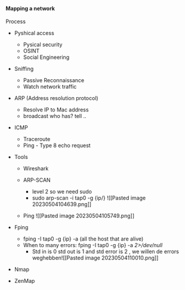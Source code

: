 
#### Mapping a network 


Process
- Pyshical access 
	- Pysical security 
	- OSINT 
	- Social Engineering 

- Sniffing 
	- Passive Reconnaissance 
	- Watch network traffic 

- ARP (Address resolution protocol)
	- Resolve IP to Mac address 
	- broadcast who has? tell .. 
  
- ICMP 
	- Traceroute 
	- Ping - Type 8 echo request 

- Tools 
	- Wireshark 
	- ARP-SCAN 
		- level 2 so we need sudo 
		- sudo arp-scan -i tap0 -g {ip/}
		![[Pasted image 20230504104639.png]]

	- Ping ![[Pasted image 20230504105749.png]]


- Fping 
  - fping -I tap0 -g {ip} -a (all the host that are alive)
  - When to many errors: fping -I tap0 -g {ip} -a *2>/dev/null* 
	  - Std in is 0 std out is 1 and std error is 2 , we willen de errors weghebben![[Pasted image 20230504110010.png]] 
  
  
  
- Nmap 
  
  
  
  
  
- ZenMap 

